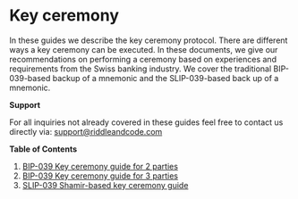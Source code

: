 # Key ceremony

In these guides we describe the key ceremony protocol. There are different ways a key ceremony can be executed. In these documents, we give our recommendations on performing a ceremony based on experiences and requirements from the Swiss banking industry. We cover the traditional BIP-039-based backup of a mnemonic and the SLIP-039-based back up of a mnemonic. 

**Support**

For all inquiries not already covered in these guides feel free to contact us directly via: support@riddleandcode.com


**Table of Contents**

1. [BIP-039 Key ceremony guide for 2 parties](Key_ceremony_for_2_participants_and_2_plates.md)
2. [BIP-039 Key ceremony guide for 3 parties ](Key_ceremony_3_participants_3_plates.md)
3. [SLIP-039 Shamir-based key ceremony guide ](Shamir-based-key-generation.md)

